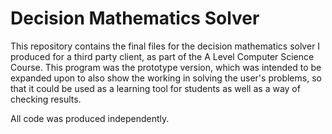# Decision Mathematics Solver
This repository contains the final files for the decision mathematics solver I produced for a third party client, as part of the A Level Computer Science Course.
This program was the prototype version, which was intended to be expanded upon to also show the working in solving the user's problems, so that it could be used as a learning tool for students as well as a way of checking results.

All code was produced independently.
